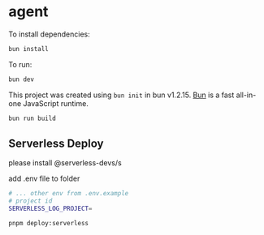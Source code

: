 # agent

To install dependencies:

```bash
bun install
```

To run:

```bash
bun dev
```

This project was created using `bun init` in bun v1.2.15. [Bun](https://bun.sh) is a fast all-in-one JavaScript runtime.

```bash
bun run build
```

## Serverless Deploy

please install @serverless-devs/s

add .env file to folder

```sh
# ... other env from .env.example
# project id
SERVERLESS_LOG_PROJECT=
```

```sh
pnpm deploy:serverless
```
